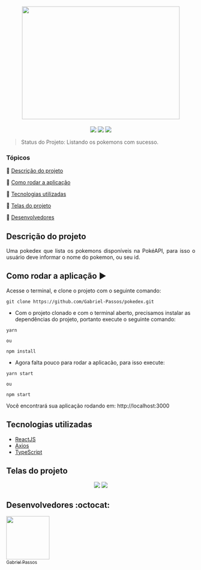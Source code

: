 <h1 align="center" >
  <img height="300px" width="420px" src="https://user-images.githubusercontent.com/43184223/89689763-7a543d80-d8db-11ea-99a7-a0dda46c1835.png">
</h1>

<p align="center">
  <a href="https://reactjs.org/"><img src="https://img.shields.io/static/v1?label=React&message=16.13.1&color=blue&style=flat"/><a/>
  <a href="https://github.com/axios/axios"><img src="https://img.shields.io/static/v1?label=Axios&message=0.19.2&color=blue&style=flat"/><a/>
  <a href="https://www.typescriptlang.org/"><img src="https://img.shields.io/static/v1?label=TypeScript&message=3.7.2&color=blue&style=flat"/><a/>
</p>
  
> Status do Projeto: Listando os pokemons com sucesso.

### Tópicos 

:small_blue_diamond: [Descrição do projeto](#descrição-do-projeto)

:small_blue_diamond: [Como rodar a aplicação](#como-rodar-a-aplicação-arrow_forward)

:small_blue_diamond: [Tecnologias utilizadas](#tecnologias-utilizadas)

:small_blue_diamond: [Telas do projeto](#telas-do-projeto)

:small_blue_diamond: [Desenvolvedores](#desenvolvedores-octocat)

## Descrição do projeto

<p align="justify">
  Uma pokedex que lista os pokemons disponíveis na PokéAPI, para isso o usuário deve informar o nome do pokemon, ou seu id. 
</p>

## Como rodar a aplicação :arrow_forward:

Acesse o terminal, e clone o projeto com o seguinte comando: 

```
git clone https://github.com/Gabriel-Passos/pokedex.git
```

- Com o projeto clonado e com o terminal aberto, precisamos instalar as dependências do projeto, portanto execute o seguinte comando:

```
yarn 

ou 

npm install
```

- Agora falta pouco para rodar a aplicacão, para isso execute: 

```
yarn start

ou

npm start
```

Você encontrará sua aplicação rodando em: http://localhost:3000

## Tecnologias utilizadas

- [ReactJS](https://reactjs.org/docs/)
- [Axios](https://github.com/axios/axios)
- [TypeScript](https://www.typescriptlang.org/)

## Telas do projeto 

<p align="center"> 
  <img src="https://user-images.githubusercontent.com/43184223/89690074-0fefcd00-d8dc-11ea-9e72-287fde0650f0.png">
  <img src="https://user-images.githubusercontent.com/43184223/89690110-2138d980-d8dc-11ea-9693-0bfebbedd7f3.png">
</p>

## Desenvolvedores :octocat:

[<img src="https://avatars3.githubusercontent.com/u/43184223?s=460&u=50810abc34900ea6134a9bd0b8a04e2c8640ddc4&v=4" width=115><br><sub>Gabriel Passos</sub>](https://github.com/Gabriel-Passos)


